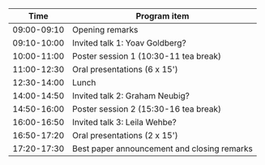 
| Time         | Program item                                  |
|--------------|-----------------------------------------------|
| 09:00-09:10  | Opening remarks                               |
| 09:10-10:00  | Invited talk 1: Yoav Goldberg?                |
| 10:00-11:00  | Poster session 1 (10:30-11 tea break)         |
| 11:00-12:30  |  Oral presentations (6 x 15')                 |
| 12:30-14:00  | Lunch                                         |
| 14:00-14:50  | Invited talk 2: Graham Neubig?                |
| 14:50-16:00  | Poster session 2 (15:30-16 tea break)         |
| 16:00-16:50  | Invited talk 3: Leila Wehbe?                  |
| 16:50-17:20  |  Oral presentations (2 x 15')                 |
| 17:20-17:30  | Best paper announcement and closing remarks   |
